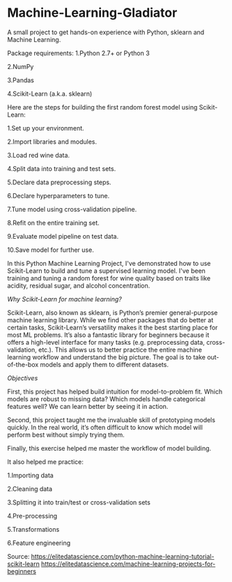 # Machine-Learning-Gladiator
A small project to get hands-on experience with Python, sklearn and Machine Learning.


Package requirements:
1.Python 2.7+ or Python 3

2.NumPy

3.Pandas

4.Scikit-Learn (a.k.a. sklearn)

Here are the steps for building the first random forest model using Scikit-Learn:

1.Set up your environment.

2.Import libraries and modules.

3.Load red wine data.

4.Split data into training and test sets.

5.Declare data preprocessing steps.

6.Declare hyperparameters to tune.

7.Tune model using cross-validation pipeline.

8.Refit on the entire training set.

9.Evaluate model pipeline on test data.

10.Save model for further use.

In this Python Machine Learning Project, I've demonstrated how to use Scikit-Learn to build and tune a supervised learning model.
I've been training and tuning a random forest for wine quality based on traits like acidity, residual sugar, and alcohol concentration.
 
 *Why Scikit-Learn for machine learning?*

Scikit-Learn, also known as sklearn, is Python’s premier general-purpose machine learning library. While we find other packages that do better at certain tasks, Scikit-Learn’s versatility makes it the best starting place for most ML problems.
It’s also a fantastic library for beginners because it offers a high-level interface for many tasks (e.g. preprocessing data, cross-validation, etc.). This allows us to better practice the entire machine learning workflow and understand the big picture.
 The goal is to take out-of-the-box models and apply them to different datasets. 
 
 *Objectives*
 
First, this project has helped build intuition for model-to-problem fit. Which models are robust to missing data? Which models handle categorical features well? We can learn better by seeing it in action.

Second, this project taught me the invaluable skill of prototyping models quickly. In the real world, it’s often difficult to know which model will perform best without simply trying them.

Finally, this exercise helped me master the workflow of model building.

It also helped me practice:

1.Importing data

2.Cleaning data

3.Splitting it into train/test or cross-validation sets

4.Pre-processing

5.Transformations

6.Feature engineering


Source:
https://elitedatascience.com/python-machine-learning-tutorial-scikit-learn
https://elitedatascience.com/machine-learning-projects-for-beginners
 
